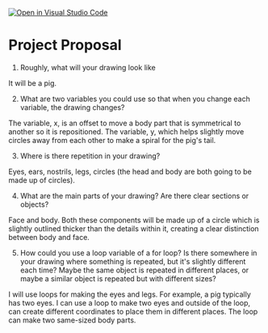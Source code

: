[![Open in Visual Studio Code](https://classroom.github.com/assets/open-in-vscode-2e0aaae1b6195c2367325f4f02e2d04e9abb55f0b24a779b69b11b9e10269abc.svg)](https://classroom.github.com/online_ide?assignment_repo_id=15910911&assignment_repo_type=AssignmentRepo)
# Project Proposal

1. Roughly, what will your drawing look like

It will be a pig. 

2. What are two variables you could use so that when you change each variable, the drawing changes?

The variable, x, is an offset to move a body part that is symmetrical to another so it is repositioned. The variable, y, which helps slightly move circles away from each other to make a spiral for the pig's tail.

3. Where is there repetition in your drawing?

Eyes, ears, nostrils, legs, circles (the head and body are both going to be made up of circles).

4. What are the main parts of your drawing? Are there clear sections or objects?

Face and body. Both these components will be made up of a circle which is slightly outlined thicker than the details within it, creating a clear distinction between body and face. 

5. How could you use a loop variable of a for loop? Is there somewhere in your drawing where something is repeated, but it's slightly different each time? Maybe the same object is repeated in different places, or maybe a similar object is repeated but with different sizes?

I will use loops for making the eyes and legs. For example, a pig typically has two eyes. I can use a loop to make two eyes and outside of the loop, can create different coordinates to place them in different places. The loop can make two same-sized body parts. 

